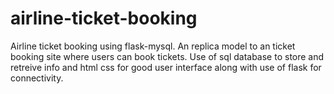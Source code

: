 # airline-ticket-booking
Airline ticket booking using flask-mysql.
An replica model to an ticket booking site where users can book tickets. Use of sql database to store and retreive info and html css for good user interface along with use of flask for connectivity.
